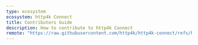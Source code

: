 ```yaml
---
type: ecosystem
ecosystem: http4k Connect
title: Contributors Guide
description: How to contribute to http4k Connect
remote: "https://raw.githubusercontent.com/http4k/http4k-connect/refs/heads/master/CONTRIBUTING.md"
---
```

